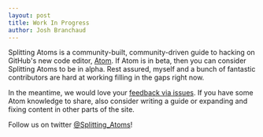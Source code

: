 ```yaml
---
layout: post
title: Work In Progress
author: Josh Branchaud
---
```


Splitting Atoms is a community-built, community-driven guide to hacking on
GitHub's new code editor, [Atom](https://atom.io). If Atom is in beta, then you can consider Splitting Atoms
to be in alpha. Rest assured, myself and a bunch of fantastic contributors
are hard at working filling in the gaps right now.

In the meantime, we would love your [feedback via issues](https://github.com/jbranchaud/splitting-atoms/issues?state=open). If you have some Atom knowledge to share, also consider writing a guide or expanding and fixing content in other parts of the site.

Follow us on twitter [@Splitting_Atoms](https://twitter.com/Splitting_Atoms)!
